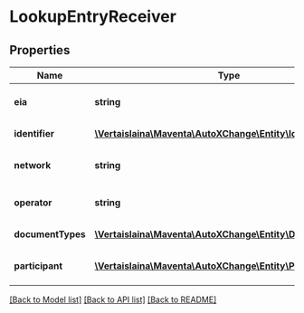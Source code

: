 # LookupEntryReceiver

## Properties
Name | Type | Description | Notes
------------ | ------------- | ------------- | -------------
**eia** | **string** | Full Electronic Address eg: 0192:123456789 | [optional] 
**identifier** | [**\Vertaislaina\Maventa\AutoXChange\Entity\Identifier**](Identifier.md) | Information about the EIA | [optional] 
**network** | **string** | Network the address belongs to | [optional] 
**operator** | **string** | Operator the address belongs to | [optional] 
**documentTypes** | [**\Vertaislaina\Maventa\AutoXChange\Entity\DocumentType[]**](DocumentType.md) | Document profiles supported | [optional] 
**participant** | [**\Vertaislaina\Maventa\AutoXChange\Entity\Participant**](Participant.md) | Extra information about the participant | [optional] 

[[Back to Model list]](../README.md#documentation-for-models) [[Back to API list]](../README.md#documentation-for-api-endpoints) [[Back to README]](../README.md)


